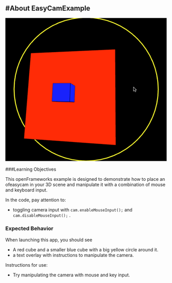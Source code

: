 #About EasyCamExample
--
![Screenshot of Example](easyCamExample.gif)

###Learning Objectives

This openFrameworks example is designed to demonstrate how to place an ofeasycam in your 3D scene and manipulate it with a combination of mouse and keyboard input. 

In the code, pay attention to:

* toggling camera input with ```cam.enableMouseInput();``` and ```cam.disableMouseInput();``` . 


### Expected Behavior

When launching this app, you should see 

* A red cube and a smaller blue cube with a big yellow circle around it. 
* a text overlay with instructions to manipulate the camera. 

Instructions for use:

* Try manipulating the camera with mouse and key input. 



